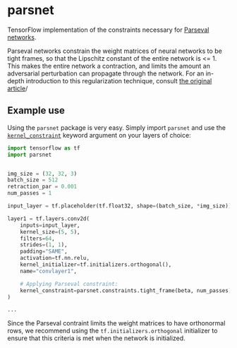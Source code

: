 # parsnet
TensorFlow implementation of the constraints necessary for [Parseval networks](https://arxiv.org/abs/1704.08847).

Parseval networks constrain the weight matrices of neural networks to be tight frames, so that the Lipschitz constant of the entire network is <= 1. This makes the entire network a contraction, and limits the amount an adversarial perturbation can propagate through the network. For an in-depth introduction to this regularization technique, consult [the original article](https://arxiv.org/pdf/1704.08847.pdf)/


## Example use
Using the `parsnet` package is very easy. Simply import `parsnet` and use the [`kernel_constraint`](https://www.tensorflow.org/api_docs/python/tf/layers/conv2d#arguments) keyword argument on your layers of choice:
``` python
import tensorflow as tf
import parsnet


img_size = (32, 32, 3)
batch_size = 512
retraction_par = 0.001
num_passes = 1

input_layer = tf.placeholder(tf.float32, shape=(batch_size, *img_size))

layer1 = tf.layers.conv2d(
    inputs=input_layer,
    kernel_size=(5, 5),
    filters=64,
    strides=(1, 1),
    padding="SAME",
    activation=tf.nn.relu,
    kernel_initializer=tf.initializers.orthogonal(),
    name="convlayer1",

    # Applying Parseval constraint:
    kernel_constraint=parsnet.constraints.tight_frame(beta, num_passes)
)

...

```

Since the Parseval contraint limits the weight matrices to have orthonormal rows, we recommend using the `tf.initializers.orthogonal` initializer to ensure that this criteria is met when the network is initialized. 
